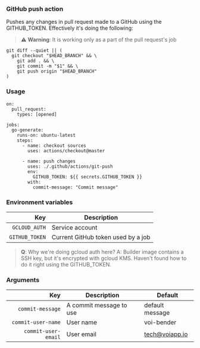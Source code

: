### GitHub push action

Pushes any changes in pull request made to a GitHub using the GITHUB_TOKEN. Effectively it's doing the following:

> ⚠️ **Warning**: It is working only as a part of the pull request's job
 
```
git diff --quiet || (
  git checkout "$HEAD_BRANCH" && \
    git add . && \
    git commit -m "$1" && \
    git push origin "$HEAD_BRANCH"
)
```

### Usage

```
on:
  pull_request:
    types: [opened]

jobs:
  go-generate:
    runs-on: ubuntu-latest
    steps:
      - name: checkout sources
        uses: actions/checkout@master

      - name: push changes
        uses: ./.github/actions/git-push
        env:
          GITHUB_TOKEN: ${{ secrets.GITHUB_TOKEN }}
        with:
          commit-message: "Commit message"
```

### Environment variables
| Key | Description |
|---:|---|
| `GCLOUD_AUTH` | Service account |
| `GITHUB_TOKEN` | Current GitHub token used by a job |

> **Q**: Why we're doing gcloud auth here?
> A: Builder image contains a SSH key, but it's encrypted with gcloud KMS. Haven't found how to do it right using the GITHUB_TOKEN. 

### Arguments

| Key | Description | Default |
|---:|---|---|
| `commit-message` | A commit message to use | default message |
| `commit-user-name` | User name | voi-bender |
| `commit-user-email` | User email | tech@voiapp.io |
